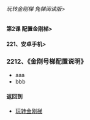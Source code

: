 ###### 玩转金刚梯 免梯阅读版>
#### 第2课 配置金刚梯>
#### 221、安卓手机>
### 2212、《金刚号梯配置说明》

- aaa
- bbb

#### 返回到
- [玩转金刚梯](https://github.com/a2zitpro/web/blob/master/LadderFree/A.md)
